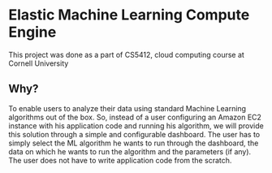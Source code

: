 Elastic Machine Learning Compute Engine
================
This project was done as a part of CS5412, cloud computing course at Cornell University

Why?
----------------
To enable users to analyze their data using standard Machine Learning algorithms out of the box. So, instead of a user 
configuring  an  Amazon  EC2  instance  with  his  application  code  and  running  his  algorithm,  we  will  provide  this 
solution through a simple and configurable dashboard. The user has to simply select the ML algorithm he wants to run 
through the dashboard, the data on which he wants to run the algorithm and the parameters (if any). The user does not 
have to write application code from the scratch.

